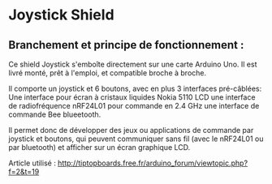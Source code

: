 # Joystick Shield

## Branchement et principe de fonctionnement :

Ce shield Joystick s'emboîte directement sur une carte Arduino Uno.
Il est livré monté, prêt à l'emploi, et compatible broche à broche.

Il comporte un joystick et 6 boutons, avec en plus 3 interfaces pré-câblées:
Une interface pour écran à cristaux liquides Nokia 5110 LCD
une interface de radiofréquence nRF24L01 pour commande en 2.4 GHz
une interface de commande Bee blueetooth.

Il permet donc de développer des jeux ou applications de commande par joystick et boutons, qui peuvent communiquer sans fil (avec le nRF24L01 ou par bluetooth) et afficher sur un écran graphique LCD.


Article utilisé : http://tiptopboards.free.fr/arduino_forum/viewtopic.php?f=2&t=19
